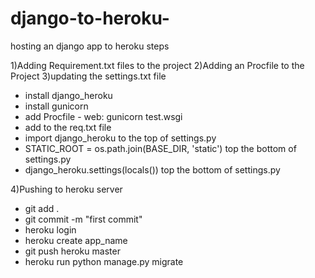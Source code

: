 # django-to-heroku-
hosting an django app to heroku steps


1)Adding Requirement.txt files to the project
2)Adding an Procfile to the Project
3)updating the settings.txt file
  - install django_heroku
  - install gunicorn
  - add Procfile - web: gunicorn test.wsgi
  - add to the req.txt file
  - import django_heroku to the top of settings.py
  - STATIC_ROOT = os.path.join(BASE_DIR, 'static') top the bottom of settings.py
  - django_heroku.settings(locals())  top the bottom of settings.py

4)Pushing to heroku server
  - git add .
  - git commit -m "first commit"
  - heroku login
  - heroku create app_name
  - git push heroku master
  - heroku run python manage.py migrate


